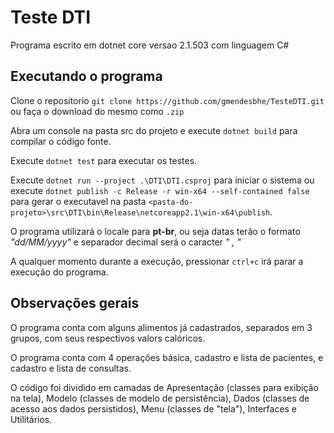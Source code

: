 # Teste DTI

Programa escrito em dotnet core versao 2.1.503 com linguagem C#

## Executando o programa

Clone o repositorio `git clone https://github.com/gmendesbhe/TesteDTI.git` ou faça o download do mesmo como `.zip`

Abra um console na pasta src do projeto e execute `dotnet build` para compilar o código fonte.

Execute `dotnet test` para executar os testes.

Execute `dotnet run --project .\DTI\DTI.csproj` para iniciar o sistema ou execute `dotnet publish -c Release -r win-x64 --self-contained false` para gerar o executavel na pasta `<pasta-do-projeto>\src\DTI\bin\Release\netcoreapp2.1\win-x64\publish`.

O programa utilizará o locale para **pt-br**, ou seja datas terão o formato *"dd/MM/yyyy"* e separador decimal será o caracter *" , "*

A qualquer momento durante a execução, pressionar `ctrl+c` irá parar a execução do programa.

## Observações gerais

O programa conta com alguns alimentos já cadastrados, separados em 3 grupos, com seus respectivos valors calóricos.

O programa conta com 4 operações básica, cadastro e lista de pacientes, e cadastro e lista de consultas.

O código foi dividido em camadas de Apresentação (classes para exibição na tela), Modelo (classes de modelo de persistência), Dados (classes de acesso aos dados persistidos), Menu (classes de "tela"), Interfaces e Utilitários.


